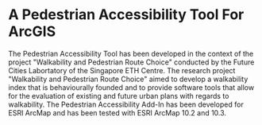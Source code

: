 # A Pedestrian Accessibility Tool For ArcGIS
The Pedestrian Accessibility Tool has been developed in the context of the project "Walkability and Pedestrian Route Choice" conducted by the Future Cities Labortatory of the Singapore ETH Centre. The research project "Walkability and Pedestrian Route Choice" aimed to develop a walkability index that is behaviourally founded and to provide software tools that allow for the evaluation of existing and future urban plans with regards to walkability.
The Pedestrian Accessibility Add-In has been developed for ESRI ArcMap and has been tested with ESRI ArcMap 10.2 and 10.3. 
